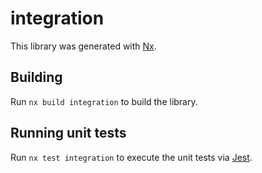 # integration

This library was generated with [Nx](https://nx.dev).

## Building

Run `nx build integration` to build the library.

## Running unit tests

Run `nx test integration` to execute the unit tests via [Jest](https://jestjs.io).
